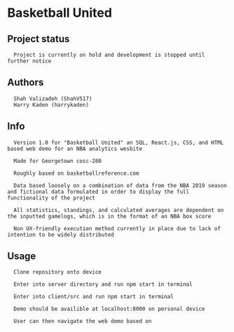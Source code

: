 # Basketball United

## Project status

      Project is currently on hold and development is stopped until further notice

## Authors
      Shah Valizadeh (ShahV517)
      Harry Kaden (harrykaden)

## Info
      Version 1.0 for "Basketball United" an SQL, React.js, CSS, and HTML based web demo for an NBA analytics wesbite

      Made for Georgetown cosc-280

      Roughly based on basketballreference.com

      Data based loosely on a combination of data from the NBA 2019 season and fictional data formulated in order to display the full functionality of the project
      
      All statistics, standings, and calculated averages are dependent on the inputted gamelogs, which is in the format of an NBA box score

      Non UX-friendly execution method currently in place due to lack of intention to be widely distributed

## Usage

      Clone repository onto device

      Enter into server directory and run npm start in terminal

      Enter into client/src and run npm start in terminal

      Demo should be availible at localhost:8000 on personal device
      
      User can then navigate the web demo based on 
